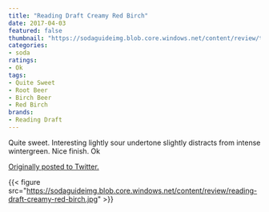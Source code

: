 ```yaml
---
title: "Reading Draft Creamy Red Birch"
date: 2017-04-03
featured: false
thumbnail: "https://sodaguideimg.blob.core.windows.net/content/review/thumbs/reading-draft-creamy-red-birch.jpg"
categories:
- soda
ratings:
- Ok
tags:
- Quite Sweet
- Root Beer
- Birch Beer
- Red Birch
brands:
- Reading Draft
---
```


Quite sweet. Interesting lightly sour undertone slightly distracts from intense wintergreen. Nice finish. Ok

[Originally posted to Twitter.](https://twitter.com/Cavorter/status/848963798799196161)

{{< figure src="https://sodaguideimg.blob.core.windows.net/content/review/reading-draft-creamy-red-birch.jpg" >}}

